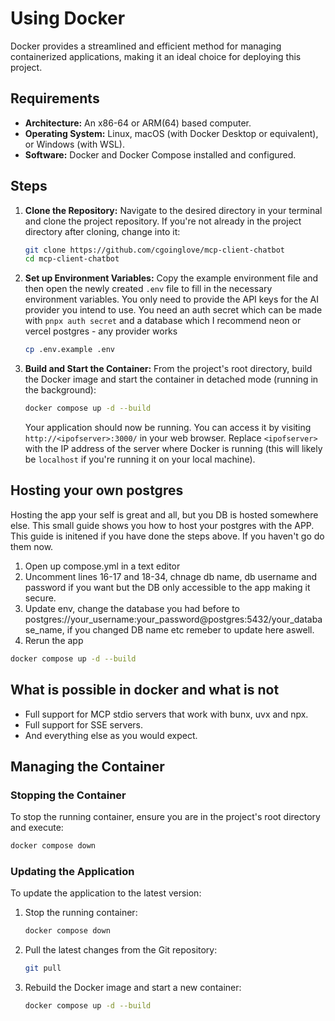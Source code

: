 # Using Docker

Docker provides a streamlined and efficient method for managing containerized applications, making it an ideal choice for deploying this project.

## Requirements

*   **Architecture:** An x86-64 or ARM(64) based computer.
*   **Operating System:** Linux, macOS (with Docker Desktop or equivalent), or Windows (with WSL).
*   **Software:** Docker and Docker Compose installed and configured.

## Steps

1.  **Clone the Repository:**
    Navigate to the desired directory in your terminal and clone the project repository. If you're not already in the project directory after cloning, change into it:

    ```sh
    git clone https://github.com/cgoinglove/mcp-client-chatbot
    cd mcp-client-chatbot
    ```

2.  **Set up Environment Variables:**
    Copy the example environment file and then open the newly created `.env` file to fill in the necessary environment variables. You only need to provide the API keys for the AI provider you intend to use. You need an auth secret which can be made with `pnpx auth secret` and a database which I recommend neon or vercel postgres - any provider works

    ```sh
    cp .env.example .env
    ```

3.  **Build and Start the Container:**
    From the project's root directory, build the Docker image and start the container in detached mode (running in the background):

    ```sh
    docker compose up -d --build
    ```

    Your application should now be running. You can access it by visiting `http://<ipofserver>:3000/` in your web browser. Replace `<ipofserver>` with the IP address of the server where Docker is running (this will likely be `localhost` if you're running it on your local machine).
## Hosting your own postgres
Hosting the app your self is great and all, but you DB is hosted somewhere else. This small guide shows you how to host your postgres with the APP. This guide is initened if you have done the steps above. If you haven't go do them now. 
1. Open up compose.yml in a text editor
2. Uncomment lines 16-17 and 18-34, chnage db name, db username and password if you want but the DB only accessible to the app making it secure. 
3. Update env, change the database you had before to postgres://your_username:your_password@postgres:5432/your_database_name, if you changed DB name etc remeber to update here aswell. 
4. Rerun the app
```sh 
docker compose up -d --build 
```
## What is possible in docker and what is not
- Full support for MCP stdio servers that work with bunx, uvx and npx. 
- Full support for SSE servers. 
- And everything else as you would expect.
## Managing the Container

### Stopping the Container

To stop the running container, ensure you are in the project's root directory and execute:

```sh
docker compose down
```

### Updating the Application

To update the application to the latest version:

1.  Stop the running container:

    ```sh
    docker compose down
    ```

2.  Pull the latest changes from the Git repository:

    ```sh
    git pull
    ```

3.  Rebuild the Docker image and start a new container:

    ```sh
    docker compose up -d --build
    ```
